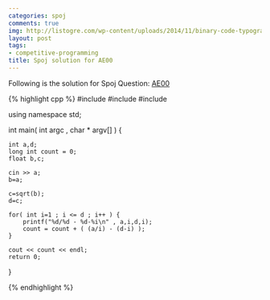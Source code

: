 ```yaml
---
categories: spoj
comments: true
img: http://listogre.com/wp-content/uploads/2014/11/binary-code-typography-hd-wallpaper-1920x1080-2619-672x372.png
layout: post
tags:
- competitive-programming
title: Spoj solution for AE00
---
```


Following is the solution for Spoj Question: [AE00](http://www.spoj.com/problems/AE00/)

{% highlight cpp %}
#include <iostream>
#include <cmath>
#include <cstdio>

using namespace std;

int main( int argc , char * argv[] ) {

	int a,d;
	long int count = 0;
	float b,c;

	cin >> a;
	b=a;

	c=sqrt(b);
	d=c;

	for( int i=1 ; i <= d ; i++ ) {
		printf("%d/%d - %d-%i\n" , a,i,d,i);
		count = count + ( (a/i) - (d-i) );
	}
	
	cout << count << endl;
	return 0;
}

{% endhighlight %}
